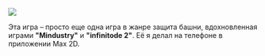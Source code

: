 ![ ](https://i.ibb.co/JBGg6Mx/splahh.png)

Эта игра – просто еще одна игра в жанре защита башни, вдохновленная играми **"Mindustry"** и **"infinitode 2"**. Её я делал на телефоне в приложении Max 2D.

